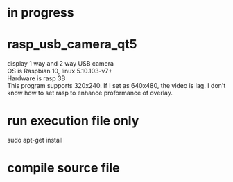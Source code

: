 # in progress
# rasp_usb_camera_qt5
display 1 way and 2 way USB camera <br>
OS is Raspbian 10, linux 5.10.103-v7+ <br>
Hardware is rasp 3B <br>
This program supports 320x240. If I set as 640x480, the video is lag. I don't know how to set rasp to enhance proformance of overlay. <br>


# run execution file only
sudo apt-get install 

# compile source file
